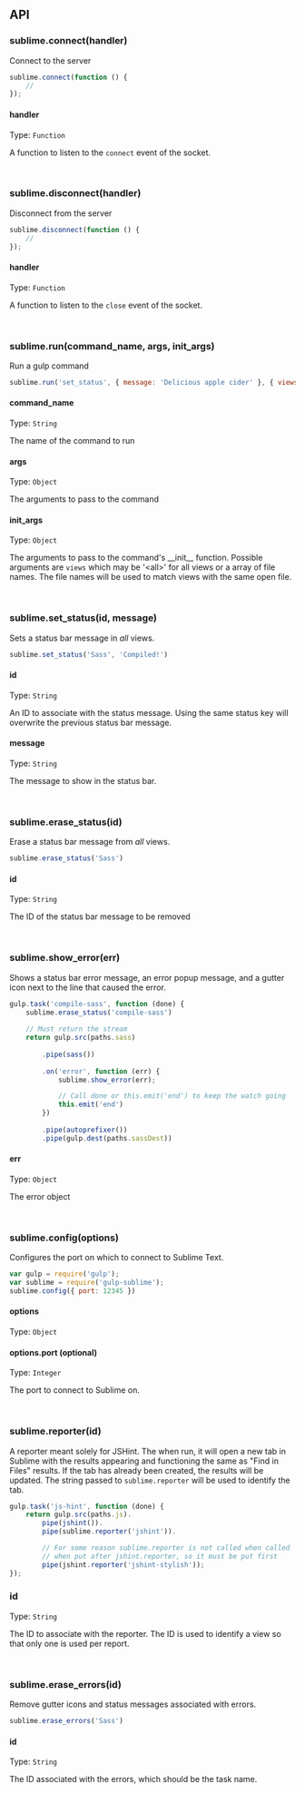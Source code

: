 

## API


### sublime.connect(handler)

Connect to the server 

```Javascript
sublime.connect(function () {
	// 
});
```

#### handler

Type: `Function`

A function to listen to the `connect` event of the socket. 


<br>


### sublime.disconnect(handler)

Disconnect from the server 

```Javascript
sublime.disconnect(function () {
	// 
});
```

#### handler

Type: `Function`

A function to listen to the `close` event of the socket. 

<br>



### sublime.run(command_name, args, init_args)

Run a gulp command 

```Javascript
sublime.run('set_status', { message: 'Delicious apple cider' }, { views: [file] })
```

#### command_name

Type: `String`

The name of the command to run 

#### args

Type: `Object`

The arguments to pass to the command

#### init_args

Type: `Object`

The arguments to pass to the command's \_\_init\_\_ function. Possible arguments are `views` which may be '&lt;all&gt;' for all views or a array of file names. The file names will be used to match views with the same open file. 


<br>


### sublime.set_status(id, message)
Sets a status bar message in *all* views. 

```Javascript
sublime.set_status('Sass', 'Compiled!')
```


#### id

Type: `String`

An ID to associate with the status message. Using the same status key will overwrite the previous status bar message. 

#### message

Type: `String`

The message to show in the status bar. 


<br>


### sublime.erase_status(id)

Erase a status bar message from *all* views. 

```Javascript
sublime.erase_status('Sass')
```


#### id

Type: `String`

The ID of the status bar message to be removed 


<br>



### sublime.show_error(err)

Shows a status bar error message, an error popup message, and a gutter icon next to the line that caused the error.

```Javascript
gulp.task('compile-sass', function (done) {
	sublime.erase_status('compile-sass')
	
	// Must return the stream
	return gulp.src(paths.sass)
		
		.pipe(sass())
		
		.on('error', function (err) {
			sublime.show_error(err);

			// Call done or this.emit('end') to keep the watch going 
			this.emit('end')
		})
		
		.pipe(autoprefixer())
		.pipe(gulp.dest(paths.sassDest))

```

#### err

Type: `Object`

The error object 


<br>


### sublime.config(options)

Configures the port on which to connect to Sublime Text. 

```Javascript
var gulp = require('gulp');
var sublime = require('gulp-sublime');
sublime.config({ port: 12345 })
```

#### options

Type: `Object`

#### options.port (optional)

Type: `Integer`

The port to connect to Sublime on.


<br>


### sublime.reporter(id)

A reporter meant solely for JSHint. The when run, it will open a new tab in Sublime with the results appearing and functioning the same as "Find in Files" results. If the tab has already been created, the results will be updated. The string passed to `sublime.reporter` will be used to identify the tab. 

```Javascript
gulp.task('js-hint', function (done) {
	return gulp.src(paths.js).
		pipe(jshint()).
		pipe(sublime.reporter('jshint')).

		// For some reason sublime.reporter is not called when called 
		// when put after jshint.reporter, so it must be put first 
		pipe(jshint.reporter('jshint-stylish'));
});
```

### id

Type: `String`

The ID to associate with the reporter. The ID is used to identify a view so that only one is used per report. 


<br>


### sublime.erase_errors(id)

Remove gutter icons and status messages associated with errors. 

```Javascript
sublime.erase_errors('Sass')
```

#### id 

Type: `String`

The ID associated with the errors, which should be the task name. 






